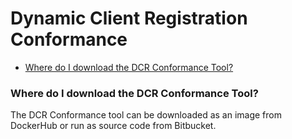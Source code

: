 # Dynamic Client Registration Conformance <!-- omit in toc -->
- [Where do I download the DCR Conformance Tool?](#where-do-i-download-the-dcr-conformance-tool)
 


### **Where do I download the DCR Conformance Tool?**

The DCR Conformance tool can be downloaded as an image from DockerHub or run as source code from Bitbucket.
